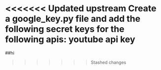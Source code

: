 <<<<<<< Updated upstream
Create a google_key.py file and add the following secret keys for the following apis: 
youtube api key 
=======
##hi 
>>>>>>> Stashed changes
